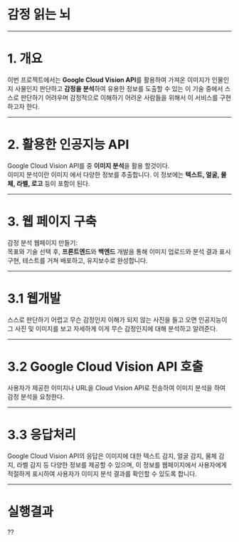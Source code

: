 # 감정 읽는 뇌
***
# 1. 개요
이번 프로젝트에서는 **Google Cloud Vision API**를 활용하여 가져온 이미지가 
인물인지 사물인지 판단하고 **감정을 분석**하여 유용한 정보를 도출할 수 있는
이 기술 중에서 스스로 판단하기 어려우며 감정적으로 이해하기 어려운 사람들을 위해서 이 서비스를 구현하고자 한다.
***
# 2. 활용한 인공지능 API
Google Cloud Vision API를 중 **이미지 분석**을 활용 할것이다.  
이미지 분석이란 이미지 에서 다양한 정보를 추출합니다. 이 정보에는 **텍스트, 얼굴, 물체, 라벨, 로고** 등이 포함이 된다.
***
# 3. 웹 페이지 구축
감정 분석 웹페이지 만들기:  
목표와 기술 선택 후, **프론트엔드**와 **백엔드** 개발을 통해 이미지 업로드와 분석 결과 표시 구현, 테스트를 거쳐 배포하고, 유지보수로 완성합니다.
***
# 3.1 웹개발
스스로 판단하기 어렵고 무슨 감정인지 이해가 되지 않는 사진을 들고 오면 인공지능이  
그 사진 및 이미지를 보고 자세하게 이게 무슨 감정인지에 대해 분석하고 알려준다.
***
# 3.2 Google Cloud Vision API 호출
사용자가 제공한 이미지나 URL을 Cloud Vision API로 전송하여 이미지 분석을 하여 감정 분석을 요청한다.
***
# 3.3 응답처리
Google Cloud Vision API의 응답은 이미지에 대한 텍스트 감지, 얼굴 감지, 물체 감지, 라벨 감지 등 다양한 정보를 제공할 수 있으며, 이 정보를 웹페이지에서 사용자에게 적절하게 표시하여 사용자가 이미지 분석 결과를 확인할 수 있도록 합니다.
***
# 실행결과
??
